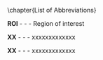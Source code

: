 \chapter{List of Abbreviations}

**ROI** - - - Region of interest

**XX** - - -  xxxxxxxxxxxxx

**XX** - - -  xxxxxxxxxxxxx